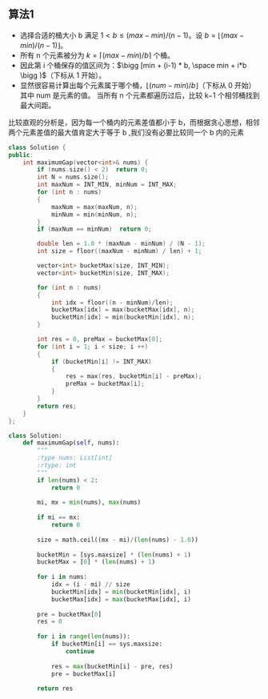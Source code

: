 ## 算法1

* 选择合适的桶大小 b 满足 $1<b≤(max−min)/(n−1)$。设 $b = \lfloor (max - min)/(n-1) \rfloor$。
* 所有 n 个元素被分为 $k = \lceil (max - min)/b \rceil$ 个桶。
* 因此第 i 个桶保存的值区间为：$\bigg [min + (i-1) * b, \space min + i*b \bigg )$（下标从 1 开始）。
* 显然很容易计算出每个元素属于哪个桶，$\lfloor (num - min)/b \rfloor$（下标从 0 开始）其中 num 是元素的值。
当所有 n 个元素都遍历过后，比较 k−1 个相邻桶找到最大间距。

比较直观的分析是，因为每一个桶内的元素差值都小于 b，而根据贪心思想，相邻两个元素差值的最大值肯定大于等于 b ,我们没有必要比较同一个 b 内的元素

```CPP
class Solution {
public:
    int maximumGap(vector<int>& nums) {
        if (nums.size() < 2)  return 0;
        int N = nums.size();
        int maxNum = INT_MIN, minNum = INT_MAX;
        for (int n : nums)
        {
            maxNum = max(maxNum, n);
            minNum = min(minNum, n);
        }
        if (maxNum == minNum)  return 0;

        double len = 1.0 * (maxNum - minNum) / (N - 1);
        int size = floor((maxNum - minNum) / len) + 1;

        vector<int> bucketMax(size, INT_MIN);
        vector<int> bucketMin(size, INT_MAX);

        for (int n : nums)
        {
            int idx = floor((n - minNum)/len);
            bucketMax[idx] = max(bucketMax[idx], n);
            bucketMin[idx] = min(bucketMin[idx], n);
        }

        int res = 0, preMax = bucketMax[0];
        for (int i = 1; i < size; i ++)
        {
            if (bucketMin[i] != INT_MAX)
            {
                res = max(res, bucketMin[i] - preMax);
                preMax = bucketMax[i];
            }
        }
        return res;
    }
};
```

```Python
class Solution:
    def maximumGap(self, nums):
        """
        :type nums: List[int]
        :rtype: int
        """
        if len(nums) < 2:
            return 0
        
        mi, mx = min(nums), max(nums)
        
        if mi == mx:
            return 0
        
        size = math.ceil((mx - mi)/(len(nums) - 1.0))
        
        bucketMin = [sys.maxsize] * (len(nums) + 1)
        bucketMax = [0] * (len(nums) + 1)
        
        for i in nums:
            idx = (i - mi) // size
            bucketMin[idx] = min(bucketMin[idx], i)
            bucketMax[idx] = max(bucketMax[idx], i)
            
        pre = bucketMax[0]
        res = 0
        
        for i in range(len(nums)):
            if bucketMin[i] == sys.maxsize:
                continue
                
            res = max(bucketMin[i] - pre, res)
            pre = bucketMax[i]
        
        return res
```